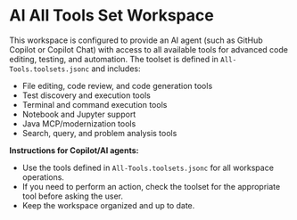 <!-- Use this file to provide workspace-specific custom instructions to Copilot. For more details, visit https://code.visualstudio.com/docs/copilot/copilot-customization#_use-a-githubcopilotinstructionsmd-file -->

# AI All Tools Set Workspace

This workspace is configured to provide an AI agent (such as GitHub Copilot or Copilot Chat) with access to all available tools for advanced code editing, testing, and automation. The toolset is defined in `All-Tools.toolsets.jsonc` and includes:

- File editing, code review, and code generation tools
- Test discovery and execution tools
- Terminal and command execution tools
- Notebook and Jupyter support
- Java MCP/modernization tools
- Search, query, and problem analysis tools

**Instructions for Copilot/AI agents:**
- Use the tools defined in `All-Tools.toolsets.jsonc` for all workspace operations.
- If you need to perform an action, check the toolset for the appropriate tool before asking the user.
- Keep the workspace organized and up to date.
